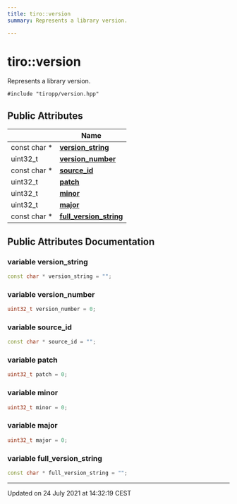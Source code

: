 ```yaml
---
title: tiro::version
summary: Represents a library version. 

---
```


# tiro::version



Represents a library version. 


`#include "tiropp/version.hpp"`

## Public Attributes

|                | Name           |
| -------------- | -------------- |
| const char * | **[version_string](/docs/api/classes/structtiro_1_1version#variable-version_string)**  |
| uint32_t | **[version_number](/docs/api/classes/structtiro_1_1version#variable-version_number)**  |
| const char * | **[source_id](/docs/api/classes/structtiro_1_1version#variable-source_id)**  |
| uint32_t | **[patch](/docs/api/classes/structtiro_1_1version#variable-patch)**  |
| uint32_t | **[minor](/docs/api/classes/structtiro_1_1version#variable-minor)**  |
| uint32_t | **[major](/docs/api/classes/structtiro_1_1version#variable-major)**  |
| const char * | **[full_version_string](/docs/api/classes/structtiro_1_1version#variable-full_version_string)**  |

## Public Attributes Documentation

### variable version_string

```cpp
const char * version_string = "";
```


### variable version_number

```cpp
uint32_t version_number = 0;
```


### variable source_id

```cpp
const char * source_id = "";
```


### variable patch

```cpp
uint32_t patch = 0;
```


### variable minor

```cpp
uint32_t minor = 0;
```


### variable major

```cpp
uint32_t major = 0;
```


### variable full_version_string

```cpp
const char * full_version_string = "";
```


-------------------------------

Updated on 24 July 2021 at 14:32:19 CEST
